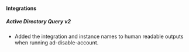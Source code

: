 
#### Integrations
##### Active Directory Query v2
- Added the integration and instance names to human readable outputs when running ad-disable-account.
